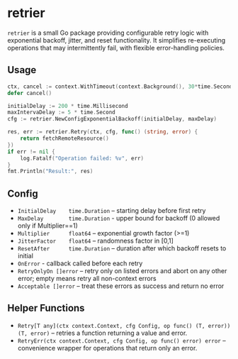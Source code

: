 # retrier

`retrier` is a small Go package providing configurable retry logic with exponential backoff, jitter, and reset functionality. It simplifies re-executing operations that may intermittently fail, with flexible error-handling policies.

## Usage

```go
ctx, cancel := context.WithTimeout(context.Background(), 30*time.Second)
defer cancel()

initialDelay := 200 * time.Millisecond
maxIntervaDelay := 5 * time.Second
cfg := retrier.NewConfigExponentialBackoff(initialDelay, maxDelay)

res, err := retrier.Retry(ctx, cfg, func() (string, error) {
    return fetchRemoteResource()
})
if err != nil {
    log.Fatalf("Operation failed: %v", err)
}
fmt.Println("Result:", res)
```

## Config

* `InitialDelay    time.Duration`  – starting delay before first retry
* `MaxDelay        time.Duration`  - upper bound for backoff (0 allowed only if Multiplier==1)
* `Multiplier      float64`        – exponential growth factor (>=1)
* `JitterFactor    float64`        – randomness factor in \[0,1]
* `ResetAfter      time.Duration`  – duration after which backoff resets to initial
* `OnError`                        - callback called before each retry
* `RetryOnlyOn []error`            – retry only on listed errors and abort on any other error; empty means retry all non-context errors
* `Acceptable []error`             – treat these errors as success and return no error

## Helper Functions

* `Retry[T any](ctx context.Context, cfg Config, op func() (T, error)) (T, error)` – retries a function returning a value and error.
* `RetryErr(ctx context.Context, cfg Config, op func() error) error` – convenience wrapper for operations that return only an error.
